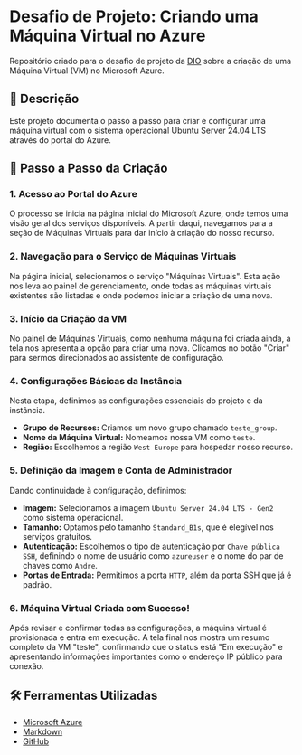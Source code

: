 # Desafio de Projeto: Criando uma Máquina Virtual no Azure

Repositório criado para o desafio de projeto da [DIO](https://www.dio.me/) sobre a criação de uma Máquina Virtual (VM) no Microsoft Azure.

## 📝 Descrição

Este projeto documenta o passo a passo para criar e configurar uma máquina virtual com o sistema operacional Ubuntu Server 24.04 LTS através do portal do Azure.

## 🚀 Passo a Passo da Criação

### 1. Acesso ao Portal do Azure
O processo se inicia na página inicial do Microsoft Azure, onde temos uma visão geral dos serviços disponíveis. A partir daqui, navegamos para a seção de Máquinas Virtuais para dar início à criação do nosso recurso.



### 2. Navegação para o Serviço de Máquinas Virtuais
Na página inicial, selecionamos o serviço "Máquinas Virtuais". Esta ação nos leva ao painel de gerenciamento, onde todas as máquinas virtuais existentes são listadas e onde podemos iniciar a criação de uma nova.


### 3. Início da Criação da VM
No painel de Máquinas Virtuais, como nenhuma máquina foi criada ainda, a tela nos apresenta a opção para criar uma nova. Clicamos no botão "Criar" para sermos direcionados ao assistente de configuração.



### 4. Configurações Básicas da Instância
Nesta etapa, definimos as configurações essenciais do projeto e da instância.
- **Grupo de Recursos:** Criamos um novo grupo chamado `teste_group`.
- **Nome da Máquina Virtual:** Nomeamos nossa VM como `teste`.
- **Região:** Escolhemos a região `West Europe` para hospedar nosso recurso.



### 5. Definição da Imagem e Conta de Administrador
Dando continuidade à configuração, definimos:
- **Imagem:** Selecionamos a imagem `Ubuntu Server 24.04 LTS - Gen2` como sistema operacional.
- **Tamanho:** Optamos pelo tamanho `Standard_B1s`, que é elegível nos serviços gratuitos.
- **Autenticação:** Escolhemos o tipo de autenticação por `Chave pública SSH`, definindo o nome de usuário como `azureuser` e o nome do par de chaves como `Andre`.
- **Portas de Entrada:** Permitimos a porta `HTTP`, além da porta SSH que já é padrão.



### 6. Máquina Virtual Criada com Sucesso!
Após revisar e confirmar todas as configurações, a máquina virtual é provisionada e entra em execução. A tela final nos mostra um resumo completo da VM "teste", confirmando que o status está "Em execução" e apresentando informações importantes como o endereço IP público para conexão.



## 🛠️ Ferramentas Utilizadas
- [Microsoft Azure](https://portal.azure.com/)
- [Markdown](https://www.markdownguide.org/)
- [GitHub](https://github.com/)

